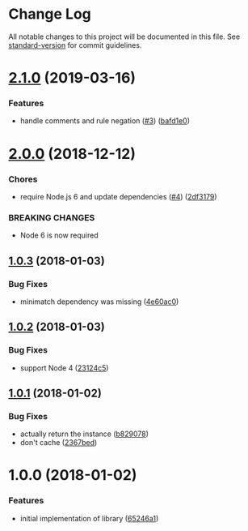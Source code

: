 # Change Log

All notable changes to this project will be documented in this file. See [standard-version](https://github.com/conventional-changelog/standard-version) for commit guidelines.

<a name="2.1.0"></a>
# [2.1.0](https://github.com/bcoe/dotgitignore/compare/v2.0.0...v2.1.0) (2019-03-16)


### Features

* handle comments and rule negation ([#3](https://github.com/bcoe/dotgitignore/issues/3)) ([bafd1e0](https://github.com/bcoe/dotgitignore/commit/bafd1e0))



<a name="2.0.0"></a>
# [2.0.0](https://github.com/bcoe/dotgitignore/compare/v1.0.3...v2.0.0) (2018-12-12)


### Chores

* require Node.js 6 and update dependencies ([#4](https://github.com/bcoe/dotgitignore/issues/4)) ([2df3179](https://github.com/bcoe/dotgitignore/commit/2df3179))


### BREAKING CHANGES

* Node 6 is now required



<a name="1.0.3"></a>
## [1.0.3](https://github.com/bcoe/dotgitignore/compare/v1.0.2...v1.0.3) (2018-01-03)


### Bug Fixes

* minimatch dependency was missing ([4e60ac0](https://github.com/bcoe/dotgitignore/commit/4e60ac0))



<a name="1.0.2"></a>
## [1.0.2](https://github.com/bcoe/dotgitignore/compare/v1.0.1...v1.0.2) (2018-01-03)


### Bug Fixes

* support Node 4 ([23124c5](https://github.com/bcoe/dotgitignore/commit/23124c5))



<a name="1.0.1"></a>
## [1.0.1](https://github.com/bcoe/dotgitignore/compare/v1.0.0...v1.0.1) (2018-01-02)


### Bug Fixes

* actually return the instance ([b829078](https://github.com/bcoe/dotgitignore/commit/b829078))
* don't cache ([2367bed](https://github.com/bcoe/dotgitignore/commit/2367bed))



<a name="1.0.0"></a>
# 1.0.0 (2018-01-02)


### Features

* initial implementation of library ([65246a1](https://github.com/bcoe/dotgitignore/commit/65246a1))
